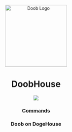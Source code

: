 <p align="center">
  <img src="https://user-images.githubusercontent.com/76412158/112558729-6c392b80-8d9d-11eb-9c24-144c2631f080.png" alt="Doob Logo" width="200" height="200">
</p>

<h1 align="center">
  <strong>DoobHouse</strong>
</h1>

<h4 align="center">
   <img src="https://img.shields.io/badge/Powered%20by%3A-dogehouse.py-blue">
</h4>

<h3 align="center">
   <a href="https://docs.doobbot.com/doobhouse-commands">Commands</a>
<h3>
  
<p align="center">
  Doob on DogeHouse
</p>

